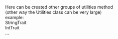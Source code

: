 Here can be created other groups of utilities method \
(other way the Utilities class can be very large) \
example: \
StringTrait\
IntTrait \
... 
